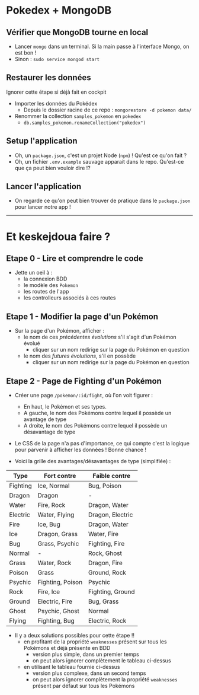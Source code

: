 # Pokedex + MongoDB

## Vérifier que MongoDB tourne en local

- Lancer `mongo` dans un terminal. Si la main passe à l'interface Mongo, on est bon ! 
- Sinon : `sudo service mongod start`

## Restaurer les données

Ignorer cette étape si déjà fait en cockpit

- Importer les données du Pokédex
  - Depuis le dossier racine de ce repo : `mongorestore -d pokemon data/`
- Renommer la collection `samples_pokemon` en `pokedex`
  - `db.samples_pokemon.renameCollection("pokedex")`

## Setup l'application

- Oh, un `package.json`, c'est un projet Node (`npm`) ! Qu'est ce qu'on fait ? 
- Oh, un fichier `.env.example` sauvage apparait dans le repo. Qu'est-ce que ça peut bien vouloir dire !? 

## Lancer l'application

- On regarde ce qu'on peut bien trouver de pratique dans le `package.json` pour lancer notre app ! 

----


# Et keskejdoua faire ? 

## Etape 0 - Lire et comprendre le code

- Jette un oeil à :
  - la connexion BDD
  - le modèle des `Pokemon`
  - les routes de l'app
  - les controlleurs associés à ces routes

## Etape 1 - Modifier la page d'un Pokémon

- Sur la page d'un Pokémon, afficher :
  - le nom de ces _précédentes évolutions_ s'il s'agit d'un Pokémon évolué
    - cliquer sur un nom redirige sur la page du Pokémon en question
  - le nom des _futures évolutions_, s'il en possède
    - cliquer sur un nom redirige sur la page du Pokémon en question

## Etape 2 - Page de Fighting d'un Pokémon

- Créer une page `/pokemon/:id/fight`, où l'on voit figurer :
  - En haut, le Pokémon et ses types.
  - A gauche, le nom des Pokémons contre lequel il possède un avantage de type
  - A droite, le nom des Pokémons contre lequel il possède un désavantage de type

- Le CSS de la page n'a pas d'importance, ce qui compte c'est la logique pour parvenir à afficher les données ! Bonne chance ! 

- Voici la grille des avantages/désavantages de type (simplifiée) :


| Type | Fort contre | Faible contre |
| -- | -- | -- |
| Fighting | Ice, Normal | Bug, Poison |
| Dragon | Dragon | - |
| Water | Fire, Rock | Dragon, Water |
| Electric | Water, Flying | Dragon, Electric |
| Fire | Ice, Bug | Dragon, Water |
| Ice | Dragon, Grass | Water, Fire |
| Bug | Grass, Psychic | Fighting, Fire |
| Normal | - | Rock, Ghost |
| Grass | Water, Rock | Dragon, Fire |
| Poison | Grass | Ground, Rock |
| Psychic | Fighting, Poison | Psychic |
| Rock | Fire, Ice | Fighting, Ground |
| Ground | Electric, Fire | Bug, Grass |
| Ghost | Psychic, Ghost | Normal |
| Flying | Fighting, Bug | Electric, Rock |

- Il y a deux solutions possibles pour cette étape !!
  - en profitant de la propriété `weaknesses` présent sur tous les Pokémons et déjà présente en BDD 
    - version plus simple, dans un premier temps
    - on peut alors ignorer complètement le tableau ci-dessus
  - en utilisant le tableau fournie ci-dessus
    -  version plus complexe, dans un second temps
     - on peut alors ignorer complètement la propriété `weaknesses` présent par défaut sur tous les Pokémons

